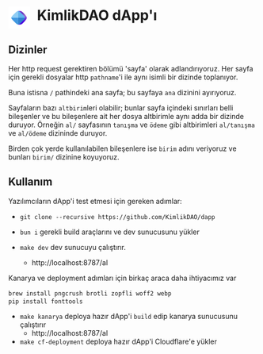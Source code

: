 <h1><img src="birim/favicon/icon.svg" align="top" height="44"> KimlikDAO dApp'ı</a></h1>

## Dizinler
Her http request gerektiren bölümü 'sayfa' olarak adlandırıyoruz.
Her sayfa için gerekli dosyalar http `pathname`'i ile aynı isimli
bir dizinde toplanıyor.

Buna istisna `/` pathindeki ana sayfa; bu sayfaya `ana` dizinini
ayırıyoruz.

Sayfaların bazı `altbirim`leri olabilir; bunlar sayfa içindeki sınırları belli
bileşenler ve bu bileşenlere ait her dosya altbirimle aynı adda bir dizinde
duruyor. Örneğin `al/` sayfasının `tanışma` ve `ödeme` gibi altbirimleri
`al/tanışma` ve `al/ödeme` dizininde duruyor.

Birden çok yerde kullanılabilen bileşenlere ise `birim` adını
veriyoruz ve bunları `birim/` dizinine koyuyoruz.

## Kullanım
Yazılımcıların dApp'i test etmesi için gereken adımlar:
- `git clone --recursive https://github.com/KimlikDAO/dapp`

- `bun i` gerekli build araçlarını ve dev sunucusunu yükler

- `make dev` dev sunucuyu çalıştırır.
    - http://localhost:8787/al

Kanarya ve deployment adımları için birkaç araca daha ihtiyacımız var
```shell
brew install pngcrush brotli zopfli woff2 webp
pip install fonttools
```
- `make kanarya` deploya hazır dApp'i `build` edip kanarya sunucusunu
   çalıştırır
    - http://localhost:8787/al
- `make cf-deployment` deploya hazır dApp'i Cloudflare'e yükler
